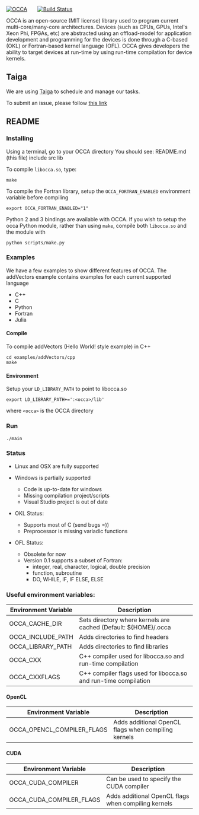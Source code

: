 <a href="http://libocca.org" target="_blank">![OCCA](http://libocca.org/images/logo/blueOccaLogo.png "OCCA")</a>
&nbsp;&nbsp;&nbsp;&nbsp;&nbsp;
[![Build Status](https://travis-ci.org/libocca/occa.svg?branch=master)](https://travis-ci.org/libocca/occa)

OCCA is an open-source (MIT license) library used to program current multi-core/many-core architectures.
Devices (such as CPUs, GPUs, Intel's Xeon Phi, FPGAs, etc) are abstracted using an offload-model for application development and programming for the devices is done through a C-based (OKL) or Fortran-based kernel language (OFL).
OCCA gives developers the ability to target devices at run-time by using run-time compilation for device kernels.

<a name="Taiga"></a>
## Taiga

We are using <a href="https://tree.taiga.io/project/dsm5-occa/backlog">Taiga</a> to schedule and manage our tasks.

To submit an issue, please follow <a href="https://tree.taiga.io/project/dsm5-occa/issues?page=1">this link</a>

<a name="README"></a>
## README

### Installing

Using a terminal, go to your OCCA directory
You should see:
   README.md (this file)
   include
   src
   lib

To compile `libocca.so`, type:

```
make
```

To compile the Fortran library, setup the `OCCA_FORTRAN_ENABLED` environment variable before compiling

```
export OCCA_FORTRAN_ENABLED="1"
```

Python 2 and 3 bindings are available with OCCA.
If you wish to setup the occa Python module, rather than using `make`, compile both `libocca.so` and the module with

```
python scripts/make.py
```


### Examples

We have a few examples to show different features of OCCA. The addVectors example contains examples for each current supported language

* C++
* C
* Python
* Fortran
* Julia

#### Compile
To compile addVectors (Hello World! style example) in C++

```
cd examples/addVectors/cpp
make
```

#### Environment
Setup your `LD_LIBRARY_PATH` to point to libocca.so

```
export LD_LIBRARY_PATH+=':<occa>/lib'
```
where `<occa>` is the OCCA directory

### Run
```
./main
```

### Status
* Linux and OSX are fully supported
* Windows is partially supported
  * Code is up-to-date for windows
  * Missing compilation project/scripts
  * Visual Studio project is out of date

* OKL Status:
  * Supports most of C (send bugs =))
  * Preprocessor is missing variadic functions

* OFL Status:
  * Obsolete for now
  * Version 0.1 supports a subset of Fortran:
    * integer, real, character, logical, double precision
    * function, subroutine
    * DO, WHILE, IF, IF ELSE, ELSE

### Useful environment variables:
| Environment Variable       | Description                                         |
|----------------------------|-----------------------------------------------------|
| OCCA_CACHE_DIR             | Sets directory where kernels are cached (Default: ${HOME}/.occa |
| OCCA_INCLUDE_PATH          | Adds directories to find headers |
| OCCA_LIBRARY_PATH          | Adds directories to find libraries |
| OCCA_CXX                   | C++ compiler used for libocca.so and run-time compilation |
| OCCA_CXXFLAGS              | C++ compiler flags used for libocca.so and run-time compilation |

#### OpenCL
| Environment Variable       | Description                                         |
|----------------------------|-----------------------------------------------------|
| OCCA_OPENCL_COMPILER_FLAGS | Adds additional OpenCL flags when compiling kernels |

#### CUDA
| Environment Variable       | Description                                         |
|----------------------------|-----------------------------------------------------|
| OCCA_CUDA_COMPILER         | Can be used to specify the CUDA compiler            |
| OCCA_CUDA_COMPILER_FLAGS   | Adds additional OpenCL flags when compiling kernels |
